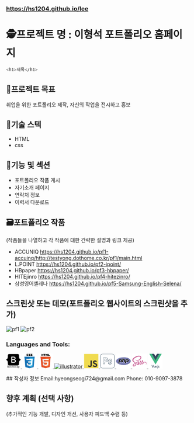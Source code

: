 
### https://hs1204.github.io/lee
# 🕵️프로젝트 명 : 이형석 포트폴리오 홈페이지
```bash
<h1>제목</h1>
```
## 🔎프로젝트 목표
취업을 위한 포트폴리오 제작, 자신의 작업을 전시하고 홍보

## 🔨기술 스텍

- HTML
- css

## 📱기능 및 섹션

- 포트폴리오 작품 게시
- 자기소개 페이지
- 연락처 정보
- 이력서 다운로드 

## 🗃️포트폴리오 작품
(작품들을 나열하고 각 작품에 대한 간략한 설명과 링크 제공)
- ACCUNIQ
 https://hs1204.github.io/pf1-accuinq/http://testyong.dothome.co.kr/pf1/main.html
- L.POINT
https://hs1204.github.io/pf2-ipoint/
- HBpaper
https://hs1204.github.io/pf3-hbpaper/
- HITEjinro
https://hs1204.github.io/pf4-hitezinro/
- 삼성영어셀레나
https://hs1204.github.io/pf5-Samsung-English-Selena/

## 스크린샷 또는 데모(포트폴리오 웹사이트의 스크린샷을 추가)
![pf1](https://hs1204.github.io/pf1-accuinq/img/dashboard.png)
![pf2](https://hs1204.github.io/pf2-ipoint/img/logo-lpoint-y.png)




<h3 align="left">Languages and Tools:</h3>
 


<p align="left"> <a href="https://getbootstrap.com" target="_blank" rel="noreferrer"> <img src="https://raw.githubusercontent.com/devicons/devicon/master/icons/bootstrap/bootstrap-plain-wordmark.svg" alt="bootstrap" width="40" height="40"/> </a> <a href="https://www.w3schools.com/css/" target="_blank" rel="noreferrer"> <img src="https://raw.githubusercontent.com/devicons/devicon/master/icons/css3/css3-original-wordmark.svg" alt="css3" width="40" height="40"/> </a> <a href="https://www.w3.org/html/" target="_blank" rel="noreferrer"> <img src="https://raw.githubusercontent.com/devicons/devicon/master/icons/html5/html5-original-wordmark.svg" alt="html5" width="40" height="40"/> </a> <a href="https://www.adobe.com/in/products/illustrator.html" target="_blank" rel="noreferrer"> <img src="https://www.vectorlogo.zone/logos/adobe_illustrator/adobe_illustrator-icon.svg" alt="illustrator" width="40" height="40"/> </a> <a href="https://developer.mozilla.org/en-US/docs/Web/JavaScript" target="_blank" rel="noreferrer"> <img src="https://raw.githubusercontent.com/devicons/devicon/master/icons/javascript/javascript-original.svg" alt="javascript" width="40" height="40"/> </a> <a href="https://www.photoshop.com/en" target="_blank" rel="noreferrer"> <img src="https://raw.githubusercontent.com/devicons/devicon/master/icons/photoshop/photoshop-line.svg" alt="photoshop" width="40" height="40"/> </a> <a href="https://www.php.net" target="_blank" rel="noreferrer"> <img src="https://raw.githubusercontent.com/devicons/devicon/master/icons/php/php-original.svg" alt="php" width="40" height="40"/> </a> <a href="https://sass-lang.com" target="_blank" rel="noreferrer"> <img src="https://raw.githubusercontent.com/devicons/devicon/master/icons/sass/sass-original.svg" alt="sass" width="40" height="40"/> </a> <a href="https://vuejs.org/" target="_blank" rel="noreferrer"> <img src="https://raw.githubusercontent.com/devicons/devicon/master/icons/vuejs/vuejs-original-wordmark.svg" alt="vuejs" width="40" height="40"/> </a> </p>
## 작성자 정보
Email:hyeongseogi724@gmail.com
Phone: 010-9097-3878

## 향후 계획 (선택 사항)
(추가적인 기능 개발, 디자인 개선, 사용자 피드백 수렴 등)
